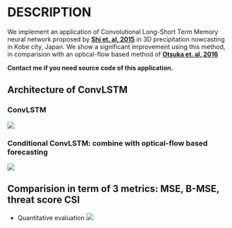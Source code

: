 # DESCRIPTION
We implement an application of Convolutional Long-Short Term Memory neural network proposed by **[Shi et. al, 2015](https://arxiv.org/abs/1506.04214)** in 3D precipitation nowcasting in Kobe city, Japan. We show a significant improvement using this method, in comparision with an optical-flow based method of **[Otsuka et. al, 2016](https://journals.ametsoc.org/doi/10.1175/WAF-D-15-0063.1)**

**Contact me if you need source code of this application.**
## Architecture of ConvLSTM

### ConvLSTM
![](../master/Image/conv_1.png)
### Conditional ConvLSTM: combine with optical-flow based forecasting 
![](../master/Image/conv_2.png)

## Comparision in term of 3 metrics: MSE, B-MSE, threat score CSI
* Quantitative evaluation
![](../master/Image/result_1.png)

